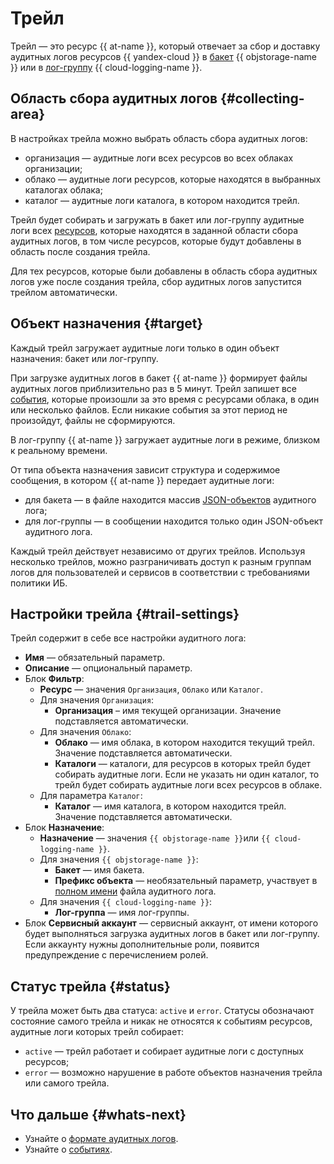 # Трейл

Трейл — это ресурс {{ at-name }}, который отвечает за сбор и доставку аудитных логов ресурсов {{ yandex-cloud }} в [бакет](../../storage/concepts/bucket.md) {{ objstorage-name }} или в [лог-группу](../../logging/concepts/log-group.md) {{ cloud-logging-name }}.

## Область сбора аудитных логов {#collecting-area}

В настройках трейла можно выбрать область сбора аудитных логов:
* организация — аудитные логи всех ресурсов во всех облаках организации;
* облако — аудитные логи ресурсов, которые находятся в выбранных каталогах облака;
* каталог — аудитные логи каталога, в котором находится трейл.

Трейл будет собирать и загружать в бакет или лог-группу аудитные логи всех [ресурсов](./events.md), которые находятся в заданной области сбора аудитных логов, в том числе ресурсов, которые будут добавлены в область после создания трейла. 

Для тех ресурсов, которые были добавлены в область сбора аудитных логов уже после создания трейла, сбор аудитных логов запустится трейлом автоматически. 

## Объект назначения {#target}

Каждый трейл загружает аудитные логи только в один объект назначения: бакет или лог-группу.

При загрузке аудитных логов в бакет {{ at-name }} формирует файлы аудитных логов приблизительно раз в 5 минут. Трейл запишет все [события](./events.md), которые произошли за это время с ресурсами облака, в один или несколько файлов. Если никакие события за этот период не произойдут, файлы не сформируются.

В лог-группу {{ at-name }} загружает аудитные логи в режиме, близком к реальному времени.

От типа объекта назначения зависит структура и содержимое сообщения, в котором {{ at-name }} передает аудитные логи:
* для бакета — в файле находится массив [JSON-объектов](./format.md#scheme) аудитного лога;
* для лог-группы — в сообщении находится только один JSON-объект аудитного лога.

Каждый трейл действует независимо от других трейлов. Используя несколько трейлов, можно разграничивать доступ к разным группам логов для пользователей и сервисов в соответствии с требованиями политики ИБ.

## Настройки трейла {#trail-settings}

Трейл содержит в себе все настройки аудитного лога:
* **Имя** — обязательный параметр.
* **Описание** — опциональный параметр.
* Блок **Фильтр**:
    * **Ресурс** — значения `Организация`, `Облако` или `Каталог`.
    * Для значения `Организация`:
        *  **Организация** – имя текущей организации. Значение подставляется автоматически.
    * Для значения `Облако`:
        * **Облако** — имя облака, в котором находится текущий трейл. Значение подставляется автоматически.
        * **Каталоги** — каталоги, для ресурсов в которых трейл будет собирать аудитные логи. Если не указать ни один каталог, то трейл будет собирать аудитные логи всех ресурсов в облаке.
    * Для параметра `Каталог`:
        * **Каталог** — имя каталога, в котором находится трейл. Значение подставляется автоматически.
* Блок **Назначение**:
    * **Назначение** — значения `{{ objstorage-name }}`или `{{ cloud-logging-name }}`.
    * Для значения `{{ objstorage-name }}`:
        * **Бакет** — имя бакета.
        * **Префикс объекта** — необязательный параметр, участвует в [полном имени](./format.md#log-file-name) файла аудитного лога.
    * Для значения `{{ cloud-logging-name }}`:
        * **Лог-группа** — имя лог-группы.
* Блок **Сервисный аккаунт** — сервисный аккаунт, от имени которого будет выполняться загрузка аудитных логов в бакет или лог-группу. Если аккаунту нужны дополнительные роли, появится предупреждение с перечислением ролей.

## Статус трейла {#status}

У трейла может быть два статуса: `active` и `error`.
Статусы обозначают состояние самого трейла и никак не относятся к событиям ресурсов, аудитные логи которых трейл собирает:
* `active` — трейл работает и собирает аудитные логи с доступных ресурсов;
* `error` — возможно нарушение в работе объектов назначения трейла или самого трейла. 

## Что дальше {#whats-next}

* Узнайте о [формате аудитных логов](./format.md).
* Узнайте о [событиях](./events.md).
